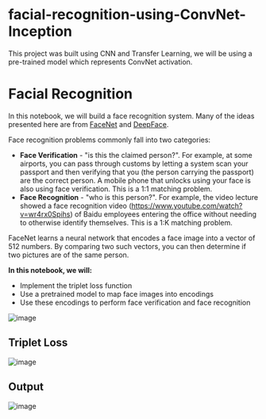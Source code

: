 # facial-recognition-using-ConvNet-Inception

This project was built using CNN and Transfer Learning, we will be using a pre-trained model which represents ConvNet activation.

# Facial Recognition

In this notebook, we will build a face recognition system. Many of the ideas presented here are from [FaceNet](https://arxiv.org/pdf/1503.03832.pdf) and [DeepFace](https://research.fb.com/wp-content/uploads/2016/11/deepface-closing-the-gap-to-human-level-performance-in-face-verification.pdf). 

Face recognition problems commonly fall into two categories: 

- **Face Verification** - "is this the claimed person?". For example, at some airports, you can pass through customs by letting a system scan your passport and then verifying that you (the person carrying the passport) are the correct person. A mobile phone that unlocks using your face is also using face verification. This is a 1:1 matching problem. 
- **Face Recognition** - "who is this person?". For example, the video lecture showed a face recognition video (https://www.youtube.com/watch?v=wr4rx0Spihs) of Baidu employees entering the office without needing to otherwise identify themselves. This is a 1:K matching problem. 

FaceNet learns a neural network that encodes a face image into a vector of 512 numbers. By comparing two such vectors, you can then determine if two pictures are of the same person.
    
**In this notebook, we will:**
- Implement the triplet loss function
- Use a pretrained model to map face images into encodings
- Use these encodings to perform face verification and face recognition


![image](https://user-images.githubusercontent.com/50231750/193011010-95a2f21d-60ad-42c2-b50f-026eb5b49292.png)

## Triplet Loss 
![image](https://user-images.githubusercontent.com/50231750/193011358-207c6a83-5d9b-4081-8521-4799c9b67404.png)

## Output
![image](https://user-images.githubusercontent.com/50231750/193011513-1b020225-efa4-48c8-8625-5986750b3d9d.png)





